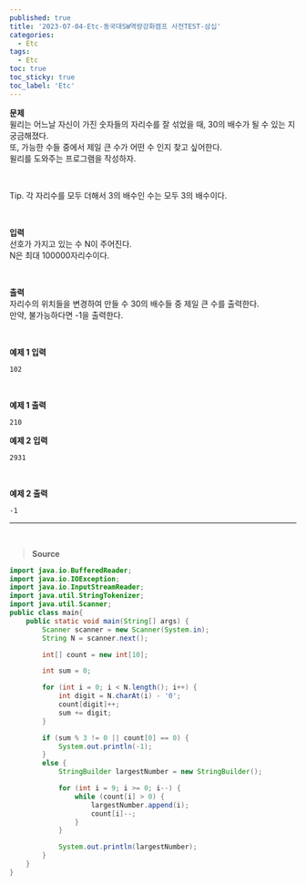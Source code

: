 ```yaml
---
published: true
title: '2023-07-04-Etc-동국대SW역량강화캠프 사전TEST-삼십'
categories:
  - Etc
tags:
  - Etc
toc: true
toc_sticky: true
toc_label: 'Etc'
---
```


**문제**  
윌리는 어느날 자신이 가진 숫자들의 자리수를 잘 섞었을 때, 30의 배수가 될 수 있는 지 궁금해졌다.  
또, 가능한 수들 중에서 제일 큰 수가 어떤 수 인지 찾고 싶어한다.  
윌리를 도와주는 프로그램을 작성하자.

<br>

Tip. 각 자리수를 모두 더해서 3의 배수인 수는 모두 3의 배수이다.

<br>

**입력**  
선호가 가지고 있는 수 N이 주어진다.  
N은 최대 100000자리수이다.

<br>

**출력**  
자리수의 위치들을 변경하여 만들 수 30의 배수들 중 제일 큰 수를 출력한다.  
만약, 불가능하다면 -1을 출력한다.

<br>

**예제 1 입력**

```
102
```

<br>

**예제 1 출력**

```
210
```

**예제 2 입력**

```
2931
```

<br>

**예제 2 출력**

```
-1
```

---

<br>

> **Source**

```java
import java.io.BufferedReader;
import java.io.IOException;
import java.io.InputStreamReader;
import java.util.StringTokenizer;
import java.util.Scanner;
public class main{
    public static void main(String[] args) {
		Scanner scanner = new Scanner(System.in);
        String N = scanner.next();

        int[] count = new int[10];

        int sum = 0;

        for (int i = 0; i < N.length(); i++) {
            int digit = N.charAt(i) - '0';
            count[digit]++;
            sum += digit;
        }

        if (sum % 3 != 0 || count[0] == 0) {
            System.out.println(-1);
        }
		else {
            StringBuilder largestNumber = new StringBuilder();

            for (int i = 9; i >= 0; i--) {
                while (count[i] > 0) {
                    largestNumber.append(i);
                    count[i]--;
                }
            }

            System.out.println(largestNumber);
        }
    }
}

```
